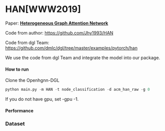 # HAN[WWW2019]

Paper: [**Heterogeneous Graph Attention Network**](https://dl.acm.org/doi/abs/10.1145/3308558.3313562)

Code from author: https://github.com/Jhy1993/HAN

Code from dgl Team: https://github.com/dmlc/dgl/tree/master/examples/pytorch/han

We use the code from dgl Team and integrate the model into our package. 

#### How to run

Clone the Openhgnn-DGL

```python
python main.py -m HAN -t node_classification -d acm_han_raw -g 0
```

If you do not have gpu, set -gpu -1.

#### Performance



### Dataset

